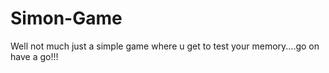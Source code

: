 # Simon-Game
Well not much just a simple game where u get to test your memory....go on have a go!!!
